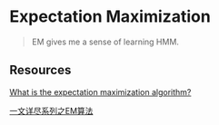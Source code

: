# Expectation Maximization

> EM gives me a sense of learning HMM.

## Resources

[What is the expectation maximization algorithm?](https://datajobs.com/data-science-repo/Expectation-Maximization-Primer-[Do-and-Batzoglou].pdf)

[一文详尽系列之EM算法](https://mp.weixin.qq.com/s?__biz=MzIyNjM2MzQyNg==&mid=2247487548&idx=1&sn=f6a6a2b20c1b4d0e1bd86481aa476df0&chksm=e870c171df074867c884927eca8701318e08beab3824c3cd227fb3b12209bebfd6041fb318d3&scene=21#wechat_redirect)

